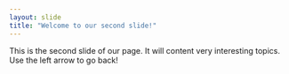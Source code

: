 ```yaml
---
layout: slide
title: "Welcome to our second slide!"
---
```

This is the second slide of our page. It will content very interesting topics.
Use the left arrow to go back!
